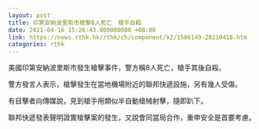 ```yaml
---
layout: post
title: 印第安納波里斯市槍擊8人死亡　槍手自殺
date: 2021-04-16 15:26:43.000000000 +08:00
link: https://news.rthk.hk/rthk/ch/component/k2/1586149-20210416.htm
categories: rthk
---
```


美國印第安納波里斯市發生槍擊事件，警方稱8人死亡，槍手其後自殺。
 
警方發言人表示，槍擊發生在當地機場附近的聯邦快遞設施，另有幾人受傷。

有目擊者向傳媒說，見到槍手用類似半自動槍械射擊，隨即趴下。

聯邦快遞發表聲明證實槍擊案的發生，又說會同當局合作，重申安全是首要考慮。
